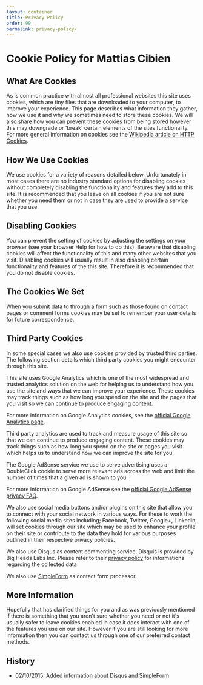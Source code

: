 ```yaml
---
layout: container
title: Privacy Policy
order: 99
permalink: privacy-policy/
---
```


# Cookie Policy for Mattias Cibien

## What Are Cookies

As is common practice with almost all professional websites this site uses cookies, which are tiny files that are downloaded to your computer, to improve your experience. 
This page describes what information they gather, how we use it and why we sometimes need to store these cookies. 
We will also share how you can prevent these cookies from being stored however this may downgrade or 'break' certain elements of the sites functionality.
For more general information on cookies see the [Wikipedia article on HTTP Cookies](http://en.wikipedia.org/wiki/HTTP_cookie).

## How We Use Cookies

We use cookies for a variety of reasons detailed below. 
Unfortunately in most cases there are no industry standard options for disabling cookies without completely disabling the functionality and features they add to this site. 
It is recommended that you leave on all cookies if you are not sure whether you need them or not in case they are used to provide a service that you use.

## Disabling Cookies

You can prevent the setting of cookies by adjusting the settings on your browser (see your browser Help for how to do this).
Be aware that disabling cookies will affect the functionality of this and many other websites that you visit. 
Disabling cookies will usually result in also disabling certain functionality and features of the this site. 
Therefore it is recommended that you do not disable cookies.

## The Cookies We Set

When you submit data to through a form such as those found on contact pages or comment forms cookies may be set to remember your user details for future correspondence.

## Third Party Cookies

In some special cases we also use cookies provided by trusted third parties. 
The following section details which third party cookies you might encounter through this site.

This site uses Google Analytics which is one of the most widespread and trusted analytics solution on the web for helping us to understand how you use the site and ways that we can improve your experience. These cookies may track things such as how long you spend on the site and the pages that you visit so we can continue to produce engaging content.

For more information on Google Analytics cookies, see the [official Google Analytics page](https://developers.google.com/analytics/resources/concepts/gaConceptsCookies).

Third party analytics are used to track and measure usage of this site so that we can continue to produce engaging content. These cookies may track things such as how long you spend on the site or pages you visit which helps us to understand how we can improve the site for you.

The Google AdSense service we use to serve advertising uses a DoubleClick cookie to serve more relevant ads across the web and limit the number of times that a given ad is shown to you.

For more information on Google AdSense see the [official Google AdSense privacy FAQ](http://www.google.co.uk/policies/privacy/ads/).

We also use social media buttons and/or plugins on this site that allow you to connect with your social network in various ways. For these to work the following social media sites including; Facebook, Twitter, Google+, Linkedin, will set cookies through our site which may be used to enhance your profile on their site or contribute to the data they hold for various purposes outlined in their respective privacy policies.

We also use Disqus as content commenting service. Disquis is provided by Big Heads Labs Inc. Please refer to their [privacy policy](https://help.disqus.com/customer/portal/articles/466259-privacy-policy) for informations regarding the collected data

We also use [SimpleForm](https://getsimpleform.com/) as contact form processor.

## More Information

Hopefully that has clarified things for you and as was previously mentioned if there is something that you aren't sure whether you need or not it's usually safer to leave cookies enabled in case it does interact with one of the features you use on our site. However if you are still looking for more information then you can contact us through one of our preferred contact methods.

## History

 * 02/10/2015: Added information about Disqus and SimpleForm